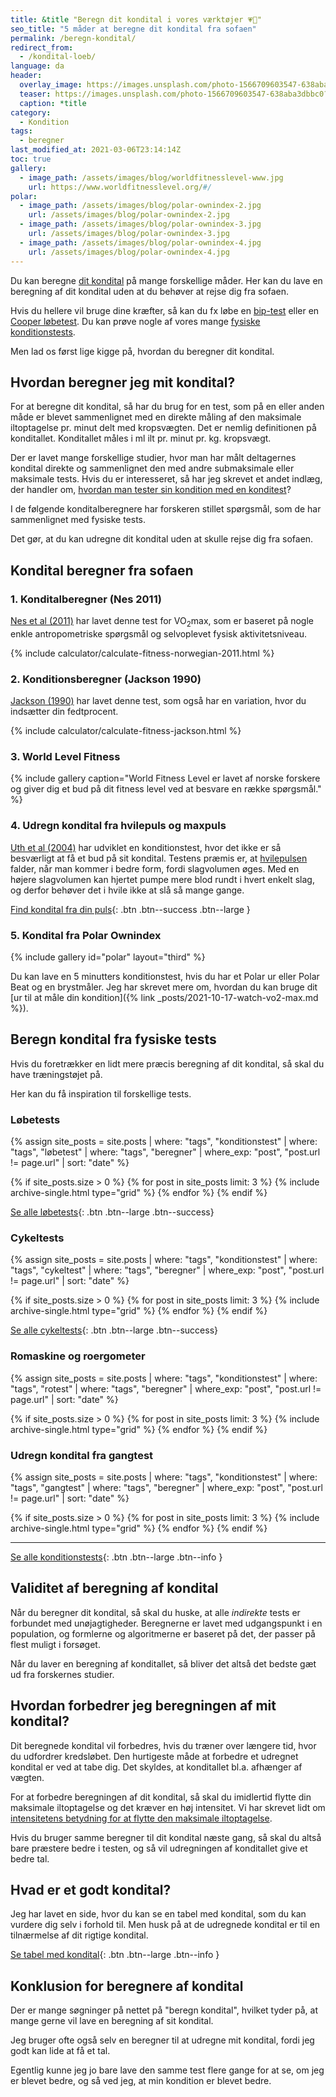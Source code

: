 ```yaml
---
title: &title "Beregn dit kondital i vores værktøjer 💗🥇"
seo_title: "5 måder at beregne dit kondital fra sofaen"
permalink: /beregn-kondital/
redirect_from:
  - /kondital-loeb/
language: da
header:
  overlay_image: https://images.unsplash.com/photo-1566709603547-638aba3dbbc0?ixid=MXwxMjA3fDB8MHxzZWFyY2h8NDd8fGNhbGN1bGF0b3J8ZW58MHx8MHw%3D&ixlib=rb-1.2.1&auto=format&fit=crop&h=630&w=1200&q=10
  teaser: https://images.unsplash.com/photo-1566709603547-638aba3dbbc0?ixid=MXwxMjA3fDB8MHxzZWFyY2h8NDd8fGNhbGN1bGF0b3J8ZW58MHx8MHw%3D&ixlib=rb-1.2.1&auto=format&fit=crop&h=300&w=400&q=10
  caption: *title
category:
  - Kondition
tags:
  - beregner
last_modified_at: 2021-03-06T23:14:14Z
toc: true
gallery:
  - image_path: /assets/images/blog/worldfitnesslevel-www.jpg
    url: https://www.worldfitnesslevel.org/#/
polar:
  - image_path: /assets/images/blog/polar-ownindex-2.jpg
    url: /assets/images/blog/polar-ownindex-2.jpg
  - image_path: /assets/images/blog/polar-ownindex-3.jpg
    url: /assets/images/blog/polar-ownindex-3.jpg
  - image_path: /assets/images/blog/polar-ownindex-4.jpg
    url: /assets/images/blog/polar-ownindex-4.jpg
---
```


Du kan beregne [dit kondital](/kondital/) på mange forskellige måder. Her kan du lave en beregning af dit kondital uden at du behøver at rejse dig fra sofaen.

Hvis du hellere vil bruge dine kræfter, så kan du fx løbe en [bip-test](/bip-test/) eller en [Cooper løbetest](/cooper-test/). Du kan prøve nogle af vores mange [fysiske konditionstests](/kondition/tests/).

Men lad os først lige kigge på, hvordan du beregner dit kondital.

## Hvordan beregner jeg mit kondital?

For at beregne dit kondital, så har du brug for en test, som på en eller anden måde er blevet sammenlignet med en direkte måling af den maksimale iltoptagelse pr. minut delt med kropsvægten. Det er nemlig definitionen på konditallet. Konditallet måles i ml ilt pr. minut pr. kg. kropsvægt.

Der er lavet mange forskellige studier, hvor man har målt deltagernes kondital direkte og sammenlignet den med andre submaksimale eller maksimale tests. Hvis du er interesseret, så har jeg skrevet et andet indlæg, der handler om, [hvordan man tester sin kondition med en konditest](/kondition/tests/)?

I de følgende konditalberegnere har forskeren stillet spørgsmål, som de har sammenlignet med fysiske tests.

Det gør, at du kan udregne dit kondital uden at skulle rejse dig fra sofaen.

## Kondital beregner fra sofaen

### 1. Konditalberegner (Nes 2011)

[Nes et al (2011)](https://pubmed.ncbi.nlm.nih.gov/21502897/) har lavet denne test for VO<sub>2</sub>max, som er baseret på nogle enkle antropometriske spørgsmål og selvoplevet fysisk aktivitetsniveau.

{% include calculator/calculate-fitness-norwegian-2011.html %}

### 2. Konditionsberegner (Jackson 1990)

[Jackson (1990)](https://www.topendsports.com/testing/tests/non-exercise.htm) har lavet denne test, som også har en variation, hvor du indsætter din fedtprocent.

{% include calculator/calculate-fitness-jackson.html %}

### 3. World Level Fitness

{% include gallery caption="World Fitness Level er lavet af norske forskere og giver dig et bud på dit fitness level ved at besvare en række spørgsmål." %}

### 4. Udregn kondital fra hvilepuls og maxpuls

[Uth et al (2004)](https://doi.org/10.1007/s00421-003-0988-y) har udviklet en konditionstest, hvor det ikke er så besværligt at få et bud på sit kondital. Testens præmis er, at [hvilepulsen](/hvilepuls/) falder, når man kommer i bedre form, fordi slagvolumen øges. Med en højere slagvolumen kan hjertet pumpe mere blod rundt i hvert enkelt slag, og derfor behøver det i hvile ikke at slå så mange gange.

[Find kondital fra din puls](/kondital-fra-puls/){: .btn .btn--success .btn--large }

### 5. Kondital fra Polar Ownindex

{% include gallery id="polar" layout="third" %}

Du kan lave en 5 minutters konditionstest, hvis du har et Polar ur eller Polar Beat og en brystmåler. Jeg har skrevet mere om, hvordan du kan bruge dit [ur til at måle din kondition]({% link _posts/2021-10-17-watch-vo2-max.md %}).

## Beregn kondital fra fysiske tests

Hvis du foretrækker en lidt mere præcis beregning af dit kondital, så skal du have træningstøjet på.

Her kan du få inspiration til forskellige tests.

### Løbetests

{% assign site_posts = site.posts | where: "tags", "konditionstest" | where: "tags", "løbetest" | where: "tags", "beregner" | where_exp: "post", "post.url != page.url" | sort: "date" %}

<div class="feature__wrapper">

{% if site_posts.size > 0 %}
  {% for post in site_posts limit: 3 %}
    {% include archive-single.html type="grid" %}
  {% endfor %}
{% endif %}

</div>

[Se alle løbetests](/tests/loeb/){: .btn .btn--large .btn--success}

### Cykeltests

{% assign site_posts = site.posts | where: "tags", "konditionstest" | where: "tags", "cykeltest" | where: "tags", "beregner" | where_exp: "post", "post.url != page.url" | sort: "date" %}

<div class="feature__wrapper">

{% if site_posts.size > 0 %}
  {% for post in site_posts limit: 3 %}
    {% include archive-single.html type="grid" %}
  {% endfor %}
{% endif %}

</div>

[Se alle cykeltests](/tests/cykling/){: .btn .btn--large .btn--success}

### Romaskine og roergometer

{% assign site_posts = site.posts | where: "tags", "konditionstest" | where: "tags", "rotest" | where: "tags", "beregner" | where_exp: "post", "post.url != page.url" | sort: "date" %}

<div class="feature__wrapper">

{% if site_posts.size > 0 %}
  {% for post in site_posts limit: 3 %}
    {% include archive-single.html type="grid" %}
  {% endfor %}
{% endif %}

</div>

### Udregn kondital fra gangtest

{% assign site_posts = site.posts | where: "tags", "konditionstest" | where: "tags", "gangtest" | where: "tags", "beregner" | where_exp: "post", "post.url != page.url" | sort: "date" %}

<div class="feature__wrapper">

{% if site_posts.size > 0 %}
  {% for post in site_posts limit: 3 %}
    {% include archive-single.html type="grid" %}
  {% endfor %}
{% endif %}

</div>

***

[Se alle konditionstests](/kondition/tests/){: .btn .btn--large .btn--info }

## Validitet af beregning af kondital

Når du beregner dit kondital, så skal du huske, at alle _indirekte_ tests er forbundet med unøjagtigheder. Beregnerne er lavet med udgangspunkt i en population, og formlerne og algoritmerne er baseret på det, der passer på flest muligt i forsøget.

Når du laver en beregning af konditallet, så bliver det altså det bedste gæt ud fra forskernes studier.

## Hvordan forbedrer jeg beregningen af mit kondital?

Dit beregnede kondital vil forbedres, hvis du træner over længere tid, hvor du udfordrer kredsløbet. Den hurtigeste måde at forbedre et udregnet kondital er ved at tabe dig. Det skyldes, at konditallet bl.a. afhænger af vægten.

For at forbedre beregningen af dit kondital, så skal du imidlertid flytte din maksimale iltoptagelse og det kræver en høj intensitet. Vi har skrevet lidt om [intensitetens betydning for at flytte den maksimale iltoptagelse](/maksimale-iltoptagelse-vo2max/).

Hvis du bruger samme beregner til dit kondital næste gang, så skal du altså bare præstere bedre i testen, og så vil udregningen af konditallet give et bedre tal.

## Hvad er et godt kondital?

Jeg har lavet en side, hvor du kan se en tabel med kondital, som du kan vurdere dig selv i forhold til. Men husk på at de udregnede kondital er til en tilnærmelse af dit rigtige kondital.

[Se tabel med kondital](/kondital/){: .btn .btn--large .btn--info }

## Konklusion for beregnere af kondital

Der er mange søgninger på nettet på "beregn kondital", hvilket tyder på, at mange gerne vil lave en beregning af sit kondital.

Jeg bruger ofte også selv en beregner til at udregne mit kondital, fordi jeg godt kan lide at få et tal.

Egentlig kunne jeg jo bare lave den samme test flere gange for at se, om jeg er blevet bedre, og så ved jeg, at min kondition er blevet bedre.
